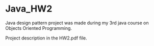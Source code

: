 # Java_HW2
Java design pattern
project was made during my 3rd java course on Objects Oriented Programming.

Project description in the HW2.pdf file.
